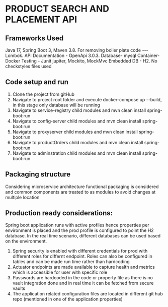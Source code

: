 # PRODUCT SEARCH AND PLACEMENT API

## Frameworks Used

Java 17, Spring Boot 3, Maven 3.8.
For removing bolier plate code --- Lombok.
API Documentation - OpenApi 3.0.3.
Database- mysql
Container- Docker
Testing - Junit jupiter, Mockito, MockMvc Embedded DB - H2.
No checkstyles files used

## Code setup and run
1. Clone the project from gitHub
2. Navigate to project root folder and execute docker-compose up --build, in this stage only database will be running
3. Navigate to service-registry child modules and mvn clean install spring-boot:run 
4. Navigate to config-server child modules and mvn clean install spring-boot:run
5. Navigate to proxyserver child modules and mvn clean install spring-boot:run
6. Navigate to productOrders child modules and mvn clean install spring-boot:run
7. Navigate to adminstration child modules and mvn clean install spring-boot:run


## Packaging structure

Considering microservice architecture functional packaging is considered and common components are treated to as modules
to avoid changes at multiple location

## Production ready considerations:

Spring boot application runs with active profiles hence properties per environment is placed and the prod profile is configured to point the H2 database. In the real time scenario, different databases can be used based on the environment.


1. Spring security is enabled with different credentials for prod with different roles for differnt endpoint. Roles can also be configured in tables and can be made run time rather than hardcoding
2. Actuator endpoints are made available to capture health and metrics which is accessible for user with specific role 
3. Passwords are hardcoded in the code or property file as there is no vault integration done and in real time it can be fetched from secure vaults
4. The application related configuration files are located in different git hub repo (mentioned in one of the application properties)
